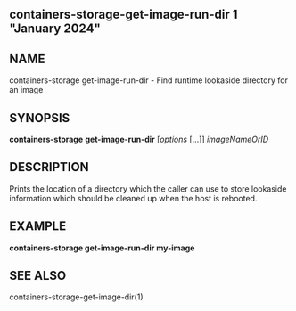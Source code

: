 ## containers-storage-get-image-run-dir 1 "January 2024"

## NAME
containers-storage get-image-run-dir - Find runtime lookaside directory for an image

## SYNOPSIS
**containers-storage** **get-image-run-dir** [*options* [...]] *imageNameOrID*

## DESCRIPTION
Prints the location of a directory which the caller can use to store lookaside
information which should be cleaned up when the host is rebooted.

## EXAMPLE
**containers-storage get-image-run-dir my-image**

## SEE ALSO
containers-storage-get-image-dir(1)
